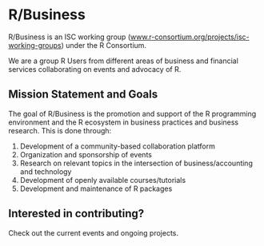 # R/Business
R/Business is an ISC working group (www.r-consortium.org/projects/isc-working-groups) under the R Consortium. 

We are a group R Users from different areas of business and financial services collaborating on events and advocacy of R. 

## Mission Statement and Goals

The goal of R/Business is the promotion and support of the R programming environment and the R ecosystem in business practices and business research. This is done through:

1. Development of a community-based collaboration platform
2. Organization and sponsorship of events
3. Research on relevant topics in the intersection of business/accounting and technology
4. Development of openly available courses/tutorials
5. Development and maintenance of R packages


## Interested in contributing?

Check out the current events and ongoing projects.







